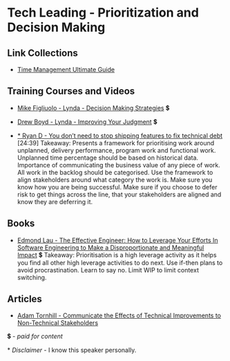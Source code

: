 # Tech Leading - Prioritization and Decision Making

## Link Collections

- [Time Management Ultimate Guide](https://www.makingbusinessmatter.co.uk/time-management-skills-ultimate/)

## Training Courses and Videos

- [Mike Figliuolo - Lynda - Decision Making Strategies](https://www.lynda.com/Business-Skills-tutorials/Decision-Making-Fundamentals/186697-2.html) 💲

- [Drew Boyd - Lynda - Improving Your Judgment](https://www.lynda.com/Business-Skills-tutorials/Improving-Your-Judgment/162446-2.html) 💲

- [* Ryan D - You don’t need to stop shipping features to fix technical debt](https://www.youtube.com/watch?v=f0UrSGoklio) [24:39]
Takeaway: Presents a framework for prioritising work around unplanned, delivery performance, program work and functional work. Unplanned time percentage should be based on historical data. Importance of communicating the business value of any piece of work. All work in the backlog should be categorised. Use the framework to align stakeholders around what category the work is. Make sure you know how you are being successful. Make sure if you choose to defer risk to get things across the line, that your stakeholders are aligned and know they are deferring it.

## Books

- [Edmond Lau - The Effective Engineer: How to Leverage Your Efforts In Software Engineering to Make a Disproportionate and Meaningful Impact](https://www.amazon.com/Effective-Engineer-Engineering-Disproportionate-Meaningful/dp/0996128107) 💲
Takeaway: Prioritisation is a high leverage activity as it helps you find all other high leverage activities to do next. Use if-then plans to avoid procrastination. Learn to say no.  Limit WIP to limit context switching.

## Articles
- [Adam Tornhill - Communicate the Effects of Technical Improvements to Non-Technical Stakeholders](https://empear.com/blog/communicate-technical-improvements-to-non-technical-stakeholders/) 

💲 - *paid for content*

\* *Disclaimer* - I know this speaker personally.